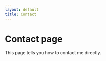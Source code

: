 ```yaml
---
layout: default
title: Contact
---
```

# Contact page

This page tells you how to contact me directly.